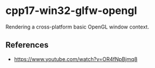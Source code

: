 # cpp17-win32-glfw-opengl

Rendering a cross-platform basic OpenGL window context.

## References
- https://www.youtube.com/watch?v=OR4fNpBjmq8
